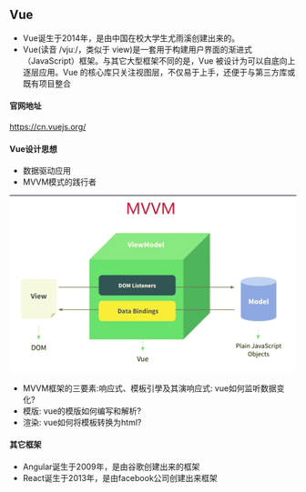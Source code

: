 ## Vue
* Vue诞生于2014年，是由中国在校大学生尤雨溪创建出来的。
* Vue(读音 /vjuː/，类似于 view)是一套用于构建用户界面的渐进式（JavaScript）框架。与其它大型框架不同的是，Vue 被设计为可以自底向上逐层应用。Vue 的核心库只关注视图层，不仅易于上手，还便于与第三方库或既有项目整合

#### 官网地址
<https://cn.vuejs.org/>

#### Vue设计思想
* 数据驱动应用
* MVVM模式的践行者

![MVVM模型](../resource/vue/vue-MVVM模型.jpg)
* MVVM框架的三要素:响应式、模板引學及其演响应式: vue如何监听数据变化?
* 模版: vue的模版如何编写和解析?
* 渲染: vue如何将模板转换为html?

#### 其它框架
* Angular诞生于2009年，是由谷歌创建出来的框架
* React诞生于2013年，是由facebook公司创建出来框架